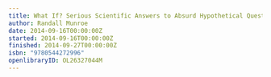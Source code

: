 ```yaml
---
title: What If? Serious Scientific Answers to Absurd Hypothetical Questions
author: Randall Munroe
date: 2014-09-16T00:00:00Z
started: 2014-09-16T00:00:00Z
finished: 2014-09-27T00:00:00Z
isbn: "9780544272996"
openlibraryID: OL26327044M
---
```

